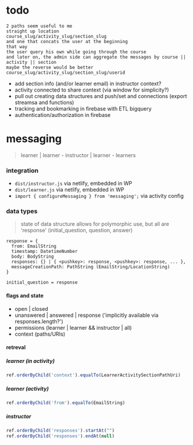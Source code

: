# todo

```
2 paths seem useful to me
straight up location
course_slug/activity_slug/section_slug
and one that concats the user at the beginning
that way
the user query his own while going through the course
and later on, the admin side can aggregate the messages by course || activity || section
maybe the reverse would be better
course_slug/activity_slug/section_slug/userid
```

- add section info (and/or learner email) in instructor context?
- activity connected to share context (via window for simplicity?)
- pull out creating data structures and push/set and connections (export streamsa and functions)
- tracking and bookmarking in firebase with ETL bigquery
- authentication/authorization in firebase

# messaging

> learner | learner - instructor | learner - learners

### integration

- `dist/instructor.js` via netlify, embedded in WP
- `dist/learner.js` via netlify, embedded in WP
- `import { configureMessaging } from 'messaging';` via activity config

### data types

> state of data structure allows for polymorphic use, but all are 'response' (initial_question, question, answer)

```
response = {
  from: EmailString
  timestamp: DatetimeNumber
  body: BodyString
  responses: {} | { <pushkey>: response, <pushkey>: response, ... },
  messageCreationPath: PathString (EmailString/LocationString)
}

initial_question = response
```

#### flags and state

- open | closed
- unanswered | answered | response ('implicitly available via responses.length?')
- permissions (learner | learner && instructor | all)
- context (paths/URIs)

#### retreval

##### learner (in activity)

```javascript
ref.orderByChild('context').equalTo(LearnerActivitySectionPathUri)
```

##### learner (activity)

```javascript
ref.orderByChild('from').equalTo(EmailString)
```

##### instructor

```javascript
ref.orderByChild('responses').startAt("")
ref.orderByChild('responses').endAt(null)
```